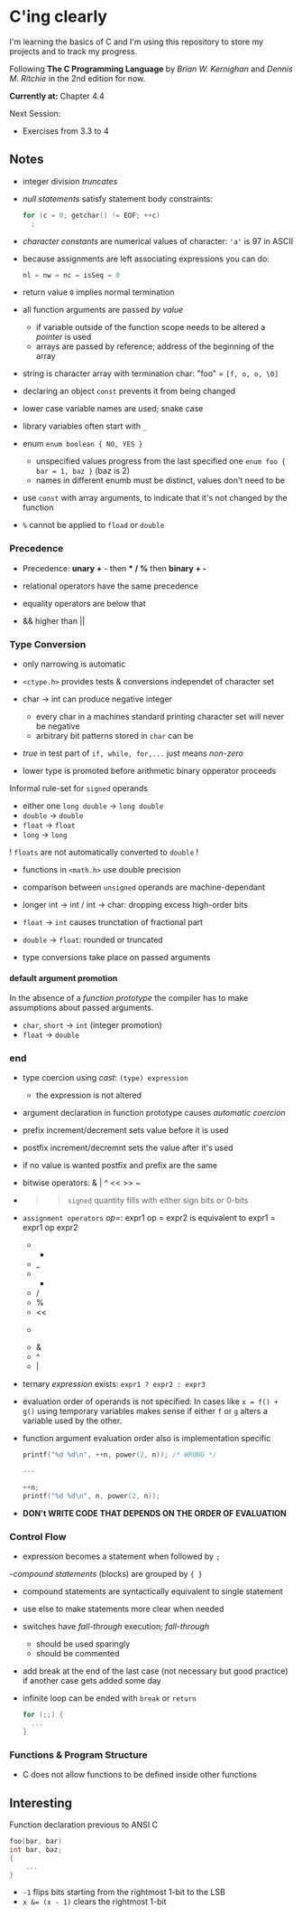 # C'ing clearly

I'm learning the basics of C and I'm using this repository to store my projects
and to track my progress.

Following **The C Programming Language** by _Brian W. Kernighan_
and _Dennis M. Ritchie_ in the 2nd edition for now.

**Currently at:** Chapter 4.4

Next Session:

- Exercises from 3.3 to 4

## Notes

- integer division _truncates_

- _null statements_ satisfy statement body constraints:

  ```c
  for (c = 0; getchar() != EOF; ++c)
    ;
  ```

- _character constants_ are numerical values of character: `'a'` is 97 in ASCII

- because assignments are left associating expressions you can do:

  ```c
  nl = nw = nc = isSeq = 0
  ```
- return value `0` implies normal termination

- all function arguments are passed _by value_
    * if variable outside of the function scope needs to be altered a *pointer* is used
    * arrays are passed by reference; address of the beginning of the array

- string is character array with termination char: "foo" = `[f, o, o, \0]`

- declaring an object `const` prevents it from being changed

- lower case variable names are used; snake case

- library variables often start with `_`

- enum `enum boolean { NO, YES }`
    * unspecified values progress from the last specified one `enum foo { bar = 1, baz }` (baz is 2)
    * names in different enumb must be distinct, values don't need to be

- use `const` with array arguments, to indicate that it's not changed by the function

- `%` cannot be applied to `fload` or `double`

### Precedence

- Precedence: **unary +** - then **\* / %** then **binary + -**

- relational operators have the same precedence

- equality operators are below that

- && higher than ||

### Type Conversion

- only narrowing is automatic

- `<ctype.h>` provides tests & conversions independet of character set

- char -> int can produce negative integer
    * every char in a machines standard printing character set will never be negative
    * arbitrary bit patterns stored in `char` can be

- _true_ in test part of `if, while, for,...` just means _non-zero_

- lower type is promoted before arithmetic binary opperator proceeds

Informal rule-set for `signed` operands
- either one `long double` -> `long double`
- `double` -> `double`
- `float` -> `float`
- `long` -> `long`

! `floats` are not automatically converted to `double` !

- functions in `<math.h>` use double precision

- comparison between `unsigned` operands are machine-dependant

- longer int -> int / int -> char: dropping excess high-order bits

- `float` -> `int` causes trunctation of fractional part

- `double` -> `float`: rounded or truncated

- type conversions take place on passed arguments

#### default argument promotion

In the absence of a _function prototype_ the compiler has to make assumptions about passed arguments.

- `char`, `short` -> `int` (integer promotion)
- `float` -> `double`

### end

- type coercion using _cast_: `(type) expression`
    * the expression is not altered

- argument declaration in function prototype causes _automatic coercion_

- prefix increment/decrement sets value before it is used

- postfix increment/decremnt sets the value after it's used

- if no value is wanted postfix and prefix are the same

- bitwise operators: & | ^ << >> ~

- >> `signed` quantity fills with either sign bits or 0-bits

- `assignment operators` _op=_: expr1 op = expr2 is equivalent to expr1 = expr1 op expr2
    * +
    * _
    * *
    * /
    * %
    * <<
    * >>
    * &
    * ^
    * |

- ternary _expression_ exists: `expr1 ? expr2 : expr3`

- evaluation order of operands is not specified: In cases like `x = f() + g()` using temporary variables makes sense if either `f` or `g` alters a variable used by the other.

- function argument evaluation order also is implementation specific
    ```c
    printf("%d %d\n", ++n, power(2, n)); /* WRONG */

    ---

    ++n;
    printf("%d %d\n", n, power(2, n));
    ```

- **DON't WRITE CODE THAT DEPENDS ON THE ORDER OF EVALUATION**

### Control Flow

- expression becomes a statement when followed by `;`

-_compound statements_ (blocks) are grouped by `{ }`

- compound statements are syntactically equivalent to single statement

- use else to make statements more clear when needed

- switches have _fall-through_ execution; _fall-through_
  * should be used sparingly
  * should be commented

- add break at the end of the last case (not necessary but good practice) if another case gets added some day

- infinite loop can be ended with `break` or `return`
  ```c
  for (;;) {
    ...
  }
  ```
### Functions & Program Structure

- C does not allow functions to be defined inside other functions


## Interesting

Function declaration previous to ANSI C

```c
foo(bar, bar)
int bar, baz;
{
    ...
}
```

- `-1` flips bits starting from the rightmost 1-bit to the LSB
- `x &= (x - 1)` clears the rightmost 1-bit
